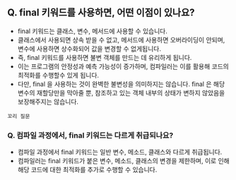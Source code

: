 ## **Q. final 키워드를 사용하면, 어떤 이점이 있나요?**

- final 키워드는 클래스, 변수, 메서드에 사용할 수 있습니다. 
- 클래스에서 사용되면 상속 받을 수 없고, 메서드에 사용하면 오버라이딩이 안되며, 변수에 사용하면 상수화되어 값을 변경할 수 없게됩니다. 
- 즉, final 키워드를 사용하면 불변 객체를 만드는 데 유리하게 됩니다. 
- 이는 프로그램의 안정성과 예측 가능성이 증가하며, 컴파일러는 이를 활용해 코드의 최적화를 수행할수 있게 됩니다. 
- 다만, final 을 사용하는 것이 완벽한 불변성을 의미하지는 않습니다. final 은 해당 변수의 재할당만을 막아줄 뿐, 참조하고 있는 객체 내부의 상태가 변하지 않았음을 보장해주지는 않습니다.

`꼬리 질문`

### **Q. 컴파일 과정에서, final 키워드는 다르게 취급되나요?**

- 컴파일 과정에서 final 키워드는 일반 변수, 메소드, 클래스와 다르게 취급됩니다. 
- 컴파일러는 final 키워드가 붙은 변수, 메소드, 클래스의 변경을 제한하며, 이로 인해 해당 코드에 대한 최적화를 추가로 수행할 수 있습니다.